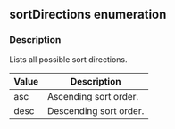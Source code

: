 ## sortDirections enumeration
### Description
Lists all possible sort directions.

Value | Description
----- | -----------
asc   | Ascending sort order.
desc  | Descending sort order.